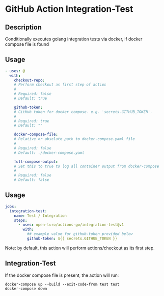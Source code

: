 # GitHub Action Integration-Test

<!-- prettier-ignore-start -->
<!-- action-docs-description source="integration-test/action.yaml" -->
## Description

Conditionally executes golang integration tests via docker, if docker compose file is found
<!-- action-docs-description source="integration-test/action.yaml" -->

<!-- action-docs-usage source="integration-test/action.yaml" -->
## Usage

```yaml
- uses: @
  with:
    checkout-repo:
    # Perform checkout as first step of action
    #
    # Required: false
    # Default: true

    github-token:
    # GitHub token for docker compose. e.g. 'secrets.GITHUB_TOKEN'.
    #
    # Required: true
    # Default: ""

    docker-compose-file:
    # Relative or absolute path to docker-compose.yaml file
    #
    # Required: false
    # Default: ./docker-compose.yaml

    full-compose-output:
    # Set this to true to log all container output from docker-compose
    #
    # Required: false
    # Default: false
```
<!-- action-docs-usage source="integration-test/action.yaml" -->

## Usage

```yaml
jobs:
  integration-test:
    name: Test / Integration
    steps:
      - uses: open-turo/actions-go/integration-test@v1
        with:
          ## example value for github-token provided below
          github-token: ${{ secrets.GITHUB_TOKEN }}
```

Note: by default, this action will perform actions/checkout as its first step.

## Integration-Test

If the docker compose file is present, the action will run:

```shell
docker-compose up --build --exit-code-from test test
docker-compose down
```
<!-- prettier-ignore-end -->
